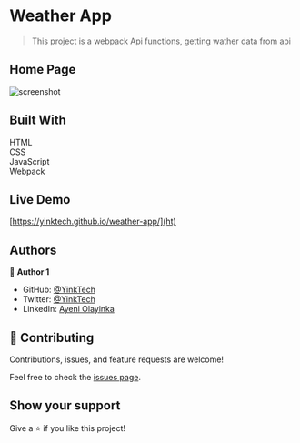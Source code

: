 # Weather App
> This project is a webpack Api functions, getting wather data from api

## Home Page
![screenshot](./)

## Built With 
HTML <br> CSS <br> JavaScript <br> Webpack

## Live Demo

[https://yinktech.github.io/weather-app/](ht)

## Authors

👤 **Author 1**

- GitHub: [@YinkTech](https://github.com/yinktech)
- Twitter: [@YinkTech](https://twitter.com/yink_tech)
- LinkedIn: [Ayeni Olayinka](https://www.linkedin.com/in/yinktech/)

## 🤝 Contributing
Contributions, issues, and feature requests are welcome!

Feel free to check the [issues page](https://github.com/YinkTech/weather-app/issues).

## Show your support

Give a ⭐️ if you like this project!


